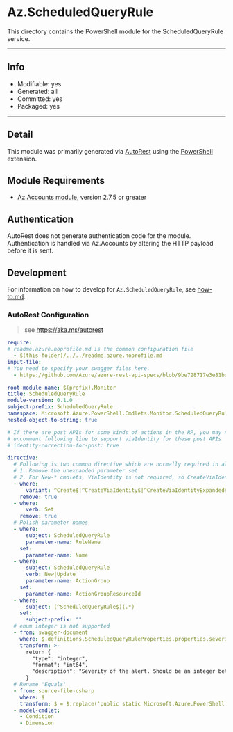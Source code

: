 <!-- region Generated -->
# Az.ScheduledQueryRule
This directory contains the PowerShell module for the ScheduledQueryRule service.

---

## Info
- Modifiable: yes
- Generated: all
- Committed: yes
- Packaged: yes

---
## Detail
This module was primarily generated via [AutoRest](https://github.com/Azure/autorest) using the [PowerShell](https://github.com/Azure/autorest.powershell) extension.

## Module Requirements
- [Az.Accounts module](https://www.powershellgallery.com/packages/Az.Accounts/), version 2.7.5 or greater

## Authentication
AutoRest does not generate authentication code for the module. Authentication is handled via Az.Accounts by altering the HTTP payload before it is sent.

## Development
For information on how to develop for `Az.ScheduledQueryRule`, see [how-to.md](how-to.md).
<!-- endregion -->

### AutoRest Configuration
> see https://aka.ms/autorest
``` yaml
require:
# readme.azure.noprofile.md is the common configuration file
  - $(this-folder)/../../readme.azure.noprofile.md
input-file:
# You need to specify your swagger files here.
  - https://github.com/Azure/azure-rest-api-specs/blob/9be728717e3e81bd3d28566016e71d8f49a8e755/specification/monitor/resource-manager/Microsoft.Insights/stable/2021-08-01/scheduledQueryRule_API.json

root-module-name: $(prefix).Monitor
title: ScheduledQueryRule
module-version: 0.1.0
subject-prefix: ScheduledQueryRule
namespace: Microsoft.Azure.PowerShell.Cmdlets.Monitor.ScheduledQueryRule
nested-object-to-string: true

# If there are post APIs for some kinds of actions in the RP, you may need to 
# uncomment following line to support viaIdentity for these post APIs
# identity-correction-for-post: true

directive:
  # Following is two common directive which are normally required in all the RPs
  # 1. Remove the unexpanded parameter set
  # 2. For New-* cmdlets, ViaIdentity is not required, so CreateViaIdentityExpanded is removed as well
  - where:
      variant: ^Create$|^CreateViaIdentity$|^CreateViaIdentityExpanded$|^Update$|^UpdateViaIdentity$
    remove: true
  - where:
      verb: Set
    remove: true
  # Polish parameter names
  - where:
      subject: ScheduledQueryRule
      parameter-name: RuleName
    set:
      parameter-name: Name
  - where:
      subject: ScheduledQueryRule
      verb: New|Update
      parameter-name: ActionGroup
    set:
      parameter-name: ActionGroupResourceId
  - where:
      subject: (^ScheduledQueryRule$)(.*)
    set:
      subject-prefix: ""
  # enum integer is not supported
  - from: swagger-document
    where: $.definitions.ScheduledQueryRuleProperties.properties.severity
    transform: >-
      return {
        "type": "integer",
        "format": "int64",
        "description": "Severity of the alert. Should be an integer between [0-4]. Value of 0 is severest. Relevant and required only for rules of the kind LogAlert."
      }
  # Rename 'Equals'
  - from: source-file-csharp
    where: $
    transform: $ = $.replace('public static Microsoft.Azure.PowerShell.Cmdlets.Monitor.ScheduledQueryRule.Support.ConditionOperator Equals = @"Equals";', 'public static Microsoft.Azure.PowerShell.Cmdlets.Monitor.ScheduledQueryRule.Support.ConditionOperator Equal = @"Equals";');
  - model-cmdlet:
    - Condition
    - Dimension
```
